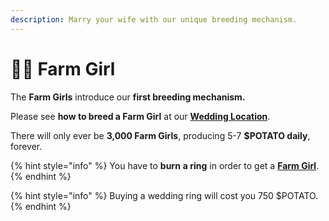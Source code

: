 ```yaml
---
description: Marry your wife with our unique breeding mechanism.
---
```


# 👩🌾 Farm Girl

The **Farm Girls** introduce our **first breeding mechanism.**&#x20;

Please see **how to breed a Farm Girl** at our [**Wedding Location**](../locations/wedding-location.md).

There will only ever be **3,000 Farm Girls**, producing 5-7 **$POTATO daily**, forever.

{% hint style="info" %}
You have to **burn** **a ring** in order to get a [**Farm Girl**](farm-girl.md).
{% endhint %}

{% hint style="info" %}
Buying a wedding ring will cost you 750 $POTATO.
{% endhint %}
